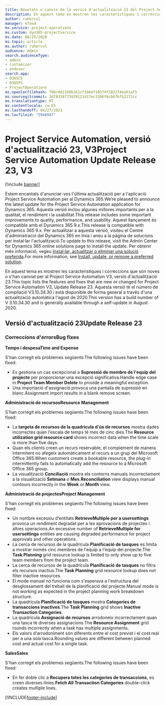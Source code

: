 ```yaml
---
title: Novetats o canvis de la versió d'actualització 23 del Project Service Automation, V3
description: En aquest tema es mostren les característiques i correccions disponibles al Project Service Automation V3, versió d'actualització 23.
author: ruhercul
manager: kfend
ms.service: project-operations
ms.custom: dyn365-projectservice
ms.date: 08/25/2020
ms.topic: article
ms.author: ruhercul
audience: Admin
search.audienceType:
- admin
- customizer
- enduser
search.app:
- D365CE
- D365PS
- ProjectOperations
ms.openlocfilehash: f90c0d2168b261cf1b6ef10374f282274ea61af5
ms.sourcegitcommit: 3d78338773929121d17ec3386f6cb67bfb2272cc
ms.translationtype: HT
ms.contentlocale: ca-ES
ms.lasthandoff: 04/27/2021
ms.locfileid: "5948947"
---
```

# <a name="project-service-automation-update-release-23-v3"></a><span data-ttu-id="2dced-103">Project Service Automation, versió d'actualització 23, V3</span><span class="sxs-lookup"><span data-stu-id="2dced-103">Project Service Automation Update Release 23, V3</span></span>

[!include [banner](../includes/psa-now-project-operations.md)]

<span data-ttu-id="2dced-104">Estem encantats d'anunciar-vos l'última actualització per a l'aplicació Project Service Automation per al Dynamics 365.</span><span class="sxs-lookup"><span data-stu-id="2dced-104">We’re pleased to announce the latest update for the Project Service Automation application for Dynamics 365.</span></span> <span data-ttu-id="2dced-105">Aquesta versió inclou algunes millores importants per a la qualitat, el rendiment i la usabilitat.</span><span class="sxs-lookup"><span data-stu-id="2dced-105">This release includes some important improvements to quality, performance, and usability.</span></span> <span data-ttu-id="2dced-106">Aquest llançament és compatible amb el Dynamics 365 9.x.</span><span class="sxs-lookup"><span data-stu-id="2dced-106">This release is compatible with Dynamics 365 9.x.</span></span> <span data-ttu-id="2dced-107">Per actualitzar a aquesta versió, visiteu el Centre d'administració del Dynamics 365 en línia i aneu a la pàgina de solucions per instal·lar l'actualització.</span><span class="sxs-lookup"><span data-stu-id="2dced-107">To update to this release, visit the Admin Center for Dynamics 365 online solutions page to install the update.</span></span> <span data-ttu-id="2dced-108">Per obtenir més informació, vegeu [Instal·lar, actualitzar o eliminar una solució preferida](/power-platform/admin/install-remove-preferred-solution).</span><span class="sxs-lookup"><span data-stu-id="2dced-108">For more information, see [Install, update, or remove a preferred solution](/power-platform/admin/install-remove-preferred-solution).</span></span>

<span data-ttu-id="2dced-109">En aquest tema es mostren les característiques i correccions que són noves o s'han canviat per al Project Service Automation V3, versió d'actualització 23.</span><span class="sxs-lookup"><span data-stu-id="2dced-109">This topic lists the features and fixes that are new or changed for Project Service Automation V3, Update Release 23.</span></span> <span data-ttu-id="2dced-110">Aquesta versió té el número de compilació V3.10.34.30 i està disponible de forma general a través d'una actualització automàtica l'agost de 2020.</span><span class="sxs-lookup"><span data-stu-id="2dced-110">This version has a build number of V 3.10.34.30 and is generally available through a self-update in August 2020.</span></span>

## <a name="update-release-23"></a><span data-ttu-id="2dced-111">Versió d'actualització 23</span><span class="sxs-lookup"><span data-stu-id="2dced-111">Update Release 23</span></span>

### <a name="bug-fixes"></a><span data-ttu-id="2dced-112">Correccions d'errors</span><span class="sxs-lookup"><span data-stu-id="2dced-112">Bug fixes</span></span>

<span data-ttu-id="2dced-113">**Temps i despesa**</span><span class="sxs-lookup"><span data-stu-id="2dced-113">**Time and Expense**</span></span>

<span data-ttu-id="2dced-114">S'han corregit els problemes següents:</span><span class="sxs-lookup"><span data-stu-id="2dced-114">The following issues have been fixed:</span></span>
- <span data-ttu-id="2dced-115">Es gestiona un cas excepcional a **Supressió de membre de l'equip del projecte** per proporcionar una excepció significativa.</span><span class="sxs-lookup"><span data-stu-id="2dced-115">Handle edge case in **Project Team Member Delete** to provide a meaningful exception.</span></span>
- <span data-ttu-id="2dced-116">Una importació d'assignació provoca una pantalla de supressió en blanc.</span><span class="sxs-lookup"><span data-stu-id="2dced-116">Assignment import results in a blank remove screen.</span></span>

<span data-ttu-id="2dced-117">**Administració de recursos**</span><span class="sxs-lookup"><span data-stu-id="2dced-117">**Resource Management**</span></span>

<span data-ttu-id="2dced-118">S'han corregit els problemes següents:</span><span class="sxs-lookup"><span data-stu-id="2dced-118">The following issues have been fixed:</span></span>

- <span data-ttu-id="2dced-119">La **targeta de recursos de la quadrícula d'ús de recursos** mostra dades incorrectes quan l'escala de temps té més de cinc dies.</span><span class="sxs-lookup"><span data-stu-id="2dced-119">The **Resource utilization grid resource card** shows incorrect data when the time scale is more than five days.</span></span>
- <span data-ttu-id="2dced-120">Quan els clients creen un recurs reservable, el complement de manera intermitent no afegeix automàticament el recurs a un grup del Microsoft Office 365.</span><span class="sxs-lookup"><span data-stu-id="2dced-120">When customers create a bookable resource, the plug-in intermittently fails to automatically add the resource to a Microsoft Office 365 group.</span></span>
- <span data-ttu-id="2dced-121">La visualització **Conciliació** mostra els contorns manuals incorrectament a la visualització **Setmana** o **Mes**.</span><span class="sxs-lookup"><span data-stu-id="2dced-121">**Reconciliation** view displays manual contours incorrectly in the **Week** or **Month** view.</span></span>

<span data-ttu-id="2dced-122">**Administració de projectes**</span><span class="sxs-lookup"><span data-stu-id="2dced-122">**Project Management**</span></span>

<span data-ttu-id="2dced-123">S'han corregit els problemes següents:</span><span class="sxs-lookup"><span data-stu-id="2dced-123">The following issues have been fixed:</span></span>

- <span data-ttu-id="2dced-124">Un nombre excessiu d'entitats **RetrieveMultiple per a usersettings** provoca un rendiment degradat per a les aprovacions de projectes i altres operacions.</span><span class="sxs-lookup"><span data-stu-id="2dced-124">An excessive number of **RetrieveMultiple for usersettings** entities are causing degraded performance for project approvals and other operations.</span></span>
- <span data-ttu-id="2dced-125">La cerca de recursos de la quadrícula **Planificació de tasques** es limita a mostrar només cinc membres de l'equip a l'equip del projecte.</span><span class="sxs-lookup"><span data-stu-id="2dced-125">The **Task Planning** grid resource lookup is limited to only show up to five team members from the project team.</span></span> 
- <span data-ttu-id="2dced-126">La cerca de recursos de la quadrícula **Planificació de tasques** no filtra els recursos inactius.</span><span class="sxs-lookup"><span data-stu-id="2dced-126">The **Task Planning** grid resource lookup does not filter inactive resources.</span></span>
- <span data-ttu-id="2dced-127">El mode manual no funciona com s'esperava a l'estructura del desglossament del treball de la planificació del projecte.</span><span class="sxs-lookup"><span data-stu-id="2dced-127">Manual mode is not working as expected in the project planning work breakdown structure.</span></span>
- <span data-ttu-id="2dced-128">La quadrícula **Planificació de tasques** mostra **Categories de transaccions inactives**.</span><span class="sxs-lookup"><span data-stu-id="2dced-128">The **Task Planning** grid shows **Inactive Transaction Categories**.</span></span>
- <span data-ttu-id="2dced-129">La quadrícula **Assignació de recursos** arrodoneix incorrectament quan una tasca té diverses assignacions.</span><span class="sxs-lookup"><span data-stu-id="2dced-129">The **Resource Assignment** grid rounds incorrectly when a task has multiple assignments.</span></span>
- <span data-ttu-id="2dced-130">Els valors d'arrodoniment són diferents entre el cost previst i el cost real per a una sola tasca.</span><span class="sxs-lookup"><span data-stu-id="2dced-130">Rounding values are different between planned cost and actual cost for a single task.</span></span>

<span data-ttu-id="2dced-131">**Sales**</span><span class="sxs-lookup"><span data-stu-id="2dced-131">**Sales**</span></span>

<span data-ttu-id="2dced-132">S'han corregit els problemes següents:</span><span class="sxs-lookup"><span data-stu-id="2dced-132">The following issues have been fixed:</span></span>

- <span data-ttu-id="2dced-133">En fer doble clic a **Recupera totes les categories de transaccions**, es creen diverses línies.</span><span class="sxs-lookup"><span data-stu-id="2dced-133">**Fetch All Transaction Categories** double-click creates multiple lines.</span></span>


[!INCLUDE[footer-include](../includes/footer-banner.md)]